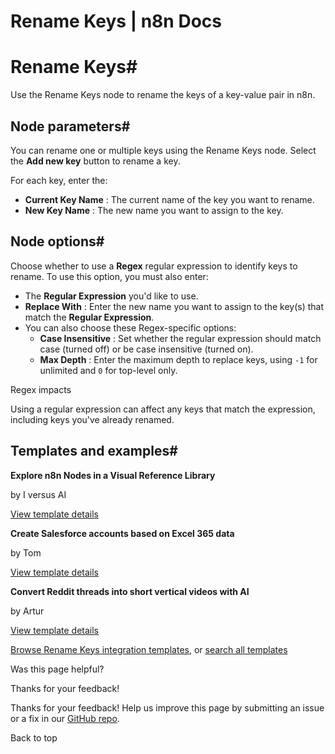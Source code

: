 # Rename Keys | n8n Docs

[ ](https://github.com/n8n-io/n8n-docs/edit/main/docs/integrations/builtin/core-nodes/n8n-nodes-base.renamekeys.md "Edit this page")

# Rename Keys#

Use the Rename Keys node to rename the keys of a key-value pair in n8n.

## Node parameters#

You can rename one or multiple keys using the Rename Keys node. Select the **Add new key** button to rename a key.

For each key, enter the:

  * **Current Key Name** : The current name of the key you want to rename.
  * **New Key Name** : The new name you want to assign to the key.

## Node options#

Choose whether to use a **Regex** regular expression to identify keys to rename. To use this option, you must also enter:

  * The **Regular Expression** you'd like to use.
  * **Replace With** : Enter the new name you want to assign to the key(s) that match the **Regular Expression**.
  * You can also choose these Regex-specific options:
    * **Case Insensitive** : Set whether the regular expression should match case (turned off) or be case insensitive (turned on).
    * **Max Depth** : Enter the maximum depth to replace keys, using `-1` for unlimited and `0` for top-level only.

Regex impacts

Using a regular expression can affect any keys that match the expression, including keys you've already renamed.

## Templates and examples#

**Explore n8n Nodes in a Visual Reference Library**

by I versus AI

[View template details](https://n8n.io/workflows/3891-explore-n8n-nodes-in-a-visual-reference-library/)

**Create Salesforce accounts based on Excel 365 data**

by Tom

[View template details](https://n8n.io/workflows/1793-create-salesforce-accounts-based-on-excel-365-data/)

**Convert Reddit threads into short vertical videos with AI**

by Artur

[View template details](https://n8n.io/workflows/3407-convert-reddit-threads-into-short-vertical-videos-with-ai/)

[Browse Rename Keys integration templates](https://n8n.io/integrations/rename-keys/), or [search all templates](https://n8n.io/workflows/)

Was this page helpful? 

Thanks for your feedback! 

Thanks for your feedback! Help us improve this page by submitting an issue or a fix in our [GitHub repo](https://github.com/n8n-io/n8n-docs). 

Back to top